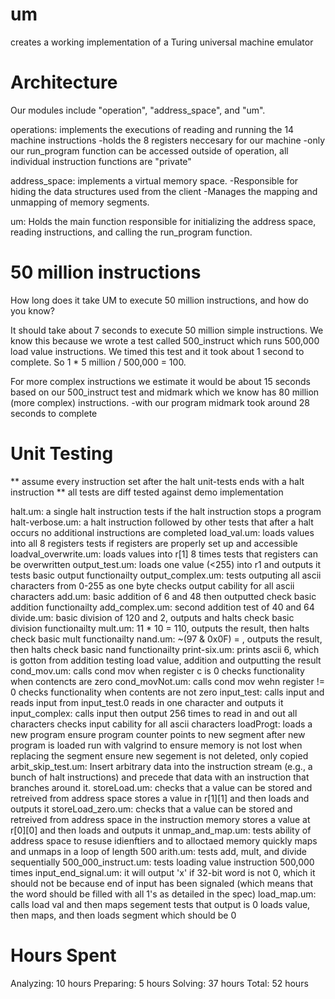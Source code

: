 # um
creates a working implementation of a Turing universal machine emulator

# Architecture
Our modules include "operation", "address_space", and "um". <br />

operations: implements the executions of reading and running the 14 machine 
                instructions
        -holds the 8 registers neccesary for our machine
        -only our run_program function can be 
        accessed outside of operation, all individual instruction
        functions are "private"

address_space: implements a virtual memory space. 
        -Responsible for hiding the data structures used from the client
        -Manages the mapping and unmapping of memory segments.

um: Holds the main function responsible for initializing the address space, 
        reading instructions, and calling the run_program function.
        
# 50 million instructions
How long does it take UM to execute 50 million instructions, and how do 
you know?

It should take about 7 seconds to execute 50 million simple instructions.
We know this because we wrote a test called 500_instruct which runs 500,000 
load value instructions. We timed this test and it took about 1 second to 
complete. So 1 * 5 million / 500,000 = 100. 

For more complex instructions we estimate it would be about 15 seconds based 
on our 500_instruct test and midmark which we know has 80 million (more 
complex) instructions.
        -with our program midmark took around 28 seconds to complete

# Unit Testing
   ** assume every instruction set after the halt unit-tests ends with a halt
           instruction
   ** all tests are diff tested against demo implementation

halt.um: a single halt instruction
        tests if the halt instruction stops a program
halt-verbose.um: a halt instruction followed by other
        tests that after a halt occurs no additional instructions are completed
load_val.um: loads values into all 8 registers
        tests if registers are properly set up and accessible
loadval_overwrite.um: loads values into r[1] 8 times
        tests that registers can be overwritten
output_test.um: loads one value (<255) into r1 and outputs it
        tests basic output functionailty
output_complex.um: tests outputing all ascii characters from 0-255 as one byte
        checks output cability for all ascii characters
add.um: basic addition of 6 and 48 then outputted
        check basic addition functionailty
add_complex.um:
        second addition test of 40 and 64
divide.um: basic division of 120 and 2, outputs and halts
    check basic division functionailty
mult.um: 11 * 10 = 110, outputs the result, then halts
        check basic mult functionailty
nand.um: ~(97 & 0x0F) = , outputs the result, then halts
        check basic nand functionailty
print-six.um: prints ascii 6, which is gotton from addition
        testing load value, addition and outputting the result   
cond_mov.um: calls cond mov when register c is 0
        checks functionality when contencts are zero
cond_movNot.um: calls cond mov wehn register != 0
        checks functionality when contents are not zero
input_test: calls input and reads input from input_test.0
        reads in one character and outputs it
input_complex: calls input then output 256 times to read in and out all
                 characters
        checks input cability for all ascii characters
loadProgt: loads a new program 
        ensure program counter points to new segment after new program is 
                loaded run with valgrind to ensure memory is not lost when 
                replacing the segment
        ensure new segement is not deleted, only copied
arbit_skip_test.um: Insert arbitrary data into the instruction stream (e.g.,
        a bunch of halt instructions) and precede that data with an 
        instruction that branches around it.
storeLoad.um: checks that a value can be stored and retreived from 
                address space
        stores a value in r[1][1] and then loads and outputs it
storeLoad_zero.um: checks that a value can be stored and retreived from 
                address space in the instruction memory
        stores a value at r[0][0] and then loads and outputs it
unmap_and_map.um: tests ability of address space to resuse idienftiers and
                to alloctaed memory quickly
        maps and unmaps in a loop of length 500
arith.um: 
        tests add, mult, and divide sequentially
500_000_instruct.um:
        tests loading value instruction 500,000 times
input_end_signal.um:
        it will output 'x' if 32-bit word is not 0, which it should
        not be because end of input has been signaled (which means
        that the word should be filled with all 1's as detailed in
        the spec)
load_map.um: calls load val and then maps segement
        tests that output is 0 
        loads value, then maps, and then loads
        segment which should be 0

# Hours Spent
Analyzing: 10 hours
Preparing: 5 hours
Solving: 37 hours
Total: 52 hours
